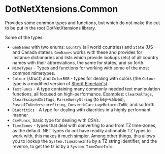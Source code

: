 # DotNetXtensions.Common

Provides some common types and functions, but which do not make the cut to be put in the root DotNetXtensions library.

Some of the types:

* `GeoNames` with two enums: `Country` (all world countries) and `State` (US and Canada states). `GeoNames` works with these and provides for instance dictionaries and lists which provide lookups (etc) of all country names with their abbreviations, the same for states, and so forth.
* `MimeTypes` - Types and functions for working with some of the most common mimetypes.
* `Colour` (struct) and `ColorRGB` - types for dealing with colors (the `Colour` type is a modified version of [Sherif Elmetain's](https://github.com/sherif-elmetainy/DotnetGD/blob/master/src/CodeArt.DotnetGD/Color.cs)).
* `TextFuncs` - A type containing many commonly needed text manipulation functions, all focused on high-performance. Examples: `ClearXmlTags`, `ClearEscapedXmlTags`, `ParseQueryString` (to key-values), `PascalToUnderscoreString`, `ConvertNCarriageReturnsToRN`, and so forth. 
* `Diacritics` - A type for dealing with diacritics in a highly performant manner
* `CsvFuncs`, basic type for dealing with CSVs.
* `TimeZones` - types that deal with converting to and from TZ time-zones, as the default .NET types do not have readily actionable TZ types to work with, this makes it much simpler. Among other things, this allows you to lookup the `System.TimeZoneInfo` by a TZ string identifier, and the reverse, to get the tz id by a `System.TimeZoneInfo`.
